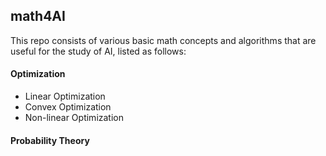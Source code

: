 ## math4AI

This repo consists of various basic math concepts and algorithms that are useful for the study of AI, listed as follows:

#### Optimization
- Linear Optimization
- Convex Optimization
- Non-linear Optimization


#### Probability Theory

